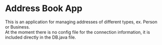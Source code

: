 # Address Book App

This is an application for managing addresses of different types, ex. Person or Business.<br>
At the moment there is no config file for the connection information, it is included directly in the DB.java file.
